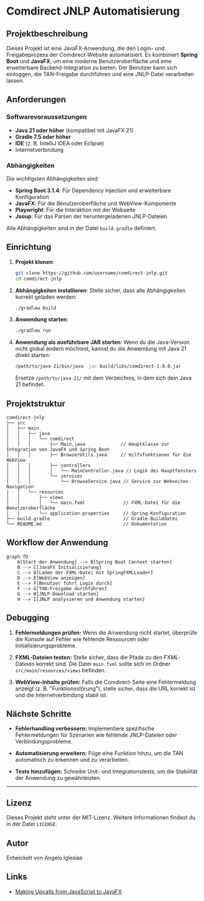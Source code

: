 # Comdirect JNLP Automatisierung

## Projektbeschreibung

Dieses Projekt ist eine JavaFX-Anwendung, die den Login- und Freigabeprozess der Comdirect-Website automatisiert. Es kombiniert **Spring Boot** und **JavaFX**, um eine moderne Benutzeroberfläche und eine erweiterbare Backend-Integration zu bieten. Der Benutzer kann sich einloggen, die TAN-Freigabe durchführen und eine JNLP-Datei verarbeiten lassen.

## Anforderungen

### Softwarevoraussetzungen

- **Java 21 oder höher** (kompatibel mit JavaFX 21)
- **Gradle 7.5 oder höher**
- **IDE** (z. B. IntelliJ IDEA oder Eclipse)
- Internetverbindung

### Abhängigkeiten
Die wichtigsten Abhängigkeiten sind:

- **Spring Boot 3.1.4**: Für Dependency Injection und erweiterbare Konfiguration
- **JavaFX**: Für die Benutzeroberfläche und WebView-Komponente
- **Playwright**: Für die Interaktion mit der Webseite
- **Jsoup**: Für das Parsen der heruntergeladenen JNLP-Dateien

Alle Abhängigkeiten sind in der Datei `build.gradle` definiert.

## Einrichtung

1. **Projekt klonen**:
   ```bash
   git clone https://github.com/username/comdirect-jnlp.git
   cd comdirect-jnlp
   ```

2. **Abhängigkeiten installieren**:
   Stelle sicher, dass alle Abhängigkeiten korrekt geladen werden:
   ```bash
   ./gradlew build
   ```

3. **Anwendung starten**:
   ```bash
   ./gradlew run
   ```

4. **Anwendung als ausführbare JAR starten**:
   Wenn du die Java-Version nicht global ändern möchtest, kannst du die Anwendung mit Java 21 direkt starten:
   ```bash
   /path/to/java-21/bin/java -jar build/libs/comdirect-1.0.0.jar
   ```

   Ersetze `/path/to/java-21/` mit dem Verzeichnis, in dem sich dein Java 21 befindet.

## Projektstruktur

```
comdirect-jnlp
├── src
│   ├── main
│   │   ├── java
│   │   │   └── comdirect
│   │   │       ├── Main.java             // Hauptklasse zur Integration von JavaFX und Spring Boot
│   │   │       ├── BrowserUtils.java     // Hilfsfunktionen für die WebView
│   │   │       ├── controllers
│   │   │       │   └── MainController.java // Logik des Hauptfensters
│   │   │       └── services
│   │   │           └── BrowseService.java // Service zur Webseiten-Navigation
│   │   └── resources
│   │       ├── views
│   │       │   └── main.fxml              // FXML-Datei für die Benutzeroberfläche
│   │       └── application.properties     // Spring-Konfiguration
├── build.gradle                           // Gradle-Builddatei
└── README.md                              // Dokumentation
```

## Workflow der Anwendung

```mermaid
graph TD
    A[Start der Anwendung] --> B[Spring Boot Context starten]
    B --> C[JavaFX Initialisierung]
    C --> D[Laden der FXML-Datei mit SpringFXMLLoader]
    D --> E[WebView anzeigen]
    E --> F[Benutzer führt Login durch]
    F --> G[TAN-Freigabe durchführen]
    G --> H[JNLP-Download starten]
    H --> I[JNLP analysieren und Anwendung starten]
```

## Debugging

1. **Fehlermeldungen prüfen:**
   Wenn die Anwendung nicht startet, überprüfe die Konsole auf Fehler wie fehlende Ressourcen oder Initialisierungsprobleme.

2. **FXML-Dateien testen:**
   Stelle sicher, dass die Pfade zu den FXML-Dateien korrekt sind. Die Datei `main.fxml` sollte sich im Ordner `src/main/resources/views` befinden.

3. **WebView-Inhalte prüfen:**
   Falls die Comdirect-Seite eine Fehlermeldung anzeigt (z. B. "Funktionsstörung"), stelle sicher, dass die URL korrekt ist und die Internetverbindung stabil ist.

## Nächste Schritte

- **Fehlerhandling verbessern:**
  Implementiere spezifische Fehlermeldungen für Szenarien wie fehlende JNLP-Dateien oder Verbindungsprobleme.

- **Automatisierung erweitern:**
  Füge eine Funktion hinzu, um die TAN automatisch zu erkennen und zu verarbeiten.

- **Tests hinzufügen:**
  Schreibe Unit- und Integrationstests, um die Stabilität der Anwendung zu gewährleisten.

---

## Lizenz

Dieses Projekt steht unter der MIT-Lizenz. Weitere Informationen findest du in der Datei `LICENSE`.

## Autor
Entwickelt von Angelo Iglesias

## Links
- [Making Upcalls from JavaScript to JavaFX](https://docs.oracle.com/javase/8/javafx/embedded-browser-tutorial/js-javafx.htm)
```

